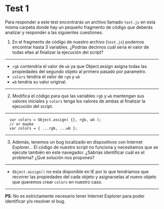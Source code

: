 # Test 1

Para responder a este test encontrarás un archivo llamado `test.js` en esta 
misma carpeta donde hay un pequeño fragmento de código que deberás analizar 
y responder a las siguientes cuestiones. 

1. En el fragmento de código de nuestro archivo (`test.js`) podemos encontrar
 hasta 3 variables. ¿Podrías decirnos cuál sería el valor de todas ellas al 
 finalizar la ejecución del script?
 ***
 - `rgb` contendria el valor de `wb` ya que Object.assign asigna todas las propiedades del segundo objeto al 
 primero pasado por parametro.
 - `colors` tendria el valor de `rgb` y `wb`
 - `wb` tendria su valor original.
  ***
2. Modifica el código para que las variables `rgb` y `wb` mantengan sus valores 
iniciales y `colors` tenga los valores de ambas al finalizar la ejecución del 
script.
  ***
  ```
    var colors = Object.assign( {}, rgb, wb );
    // or maybe
    var colors = { ...rgb, ...wb };
  ```
  ***
3. Además, tenemos un bug localizado en dispositivos con Internet Explorer… 
El código de nuestro script no funciona y necesitamos que se ejecute también 
en este navegador. ¿Sabrías identificar cuál es el problema? ¿Qué solución nos
 propones?
 ***
 - `Object.assign()` no esta disponible en IE por lo que tendriamos que recorrer las propiedades del
 cada objeto y asignarselas al nuevo objeto que queremos crear `colors` en nuestro caso.
 ***
**PS**: No es estrictamente necesario tener Internet Explorer para poder identificar y/o resolver el bug. 
